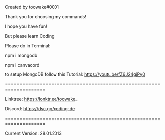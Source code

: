 Created by toowake#0001

Thank you for choosing my commands!

I hope you have fun!

But please learn Coding!


Please do in Terminal:

npm i mongodb

npm i canvacord

to setup MongoDB follow this Tutorial: https://youtu.be/fZ6J24gjPy0

====================================================================

Linktree: https://lonktr.ee/toowake_

Discord: https://dsc.gg/coding-de

====================================================================

Current Version: 28.01.2013

